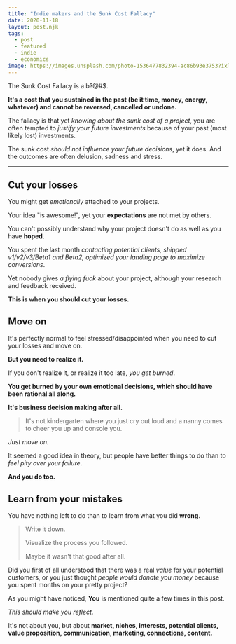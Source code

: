 ```yaml
---
title: "Indie makers and the Sunk Cost Fallacy"
date: 2020-11-18
layout: post.njk
tags:
  - post
  - featured
  - indie
  - economics
image: https://images.unsplash.com/photo-1536477832394-ac86b93e3753?ixlib=rb-1.2.1&ixid=eyJhcHBfaWQiOjEyMDd9&auto=format&fit=crop&w=1350&q=80
---
```


The Sunk Cost Fallacy is a b?@#$.

**It's a cost that you sustained in the past (be it time, money, energy, whatever) and cannot be reversed, cancelled or undone.**

The fallacy is that yet *knowing about the sunk cost of a project*, you are often tempted to *justify your future investments* because of your past (most likely lost) investments.

The sunk cost *should not influence your future decisions*, yet it does. And the outcomes are often delusion, sadness and stress.

---

## Cut your losses

You might get *emotionally* attached to your projects.

Your idea "is awesome!", yet your **expectations** are not met by others.

You can't possibly understand why your project doesn't do as well as you have **hoped**.

You spent the last month *contacting potential clients, shipped v1/v2/v3/Beta1 and Beta2, optimized your landing page to maximize conversions*.

Yet nobody gives *a flying fuck* about your project, although your research and feedback received.

**This is when you should cut your losses.**

## Move on

It's perfectly normal to feel stressed/disappointed when you need to cut your losses and move on.

**But you need to realize it.**

If you don't realize it, or realize it too late, *you get burned*.

**You get burned by your own emotional decisions, which should have been rational all along.**

**It's business decision making after all.**

> It's not kindergarten where you just cry out loud and a nanny comes to cheer you up and console you.

*Just move on.*

It seemed a good idea in theory, but people have better things to do than to *feel pity over your failure*.

**And you do too.**

## Learn from your mistakes

You have nothing left to do than to learn from what you did **wrong**.

> Write it down. 
>
> Visualize the process you followed. 
>
> Maybe it wasn't that good after all.

Did you first of all understood that there was a real *value* for your potential customers, or you just thought *people would donate you money* because you spent months on your pretty project?

As you might have noticed, **You** is mentioned quite a few times in this post.

*This should make you reflect.*

It's not about you, but about **market, niches, interests, potential clients, value proposition, communication, marketing, connections, content.**

